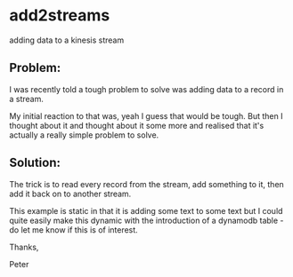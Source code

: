 # add2streams
adding data to a kinesis stream

## Problem:
I was recently told a tough problem to solve was adding data to a record in a stream.

My initial reaction to that was, yeah I guess that would be tough. But then I thought about it and thought about it some more and realised that it's actually a really simple problem to solve.

## Solution:
The trick is to read every record from the stream, add something to it, then add it back on to another stream.

This example is static in that it is adding some text to some text but I could quite easily make this dynamic with the introduction of a dynamodb table - do let me know if this is of interest.

Thanks,

Peter
